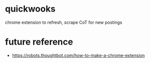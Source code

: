 # quickwooks
chrome extension to refresh, scrape CoT for new postings

# future reference
- https://robots.thoughtbot.com/how-to-make-a-chrome-extension
